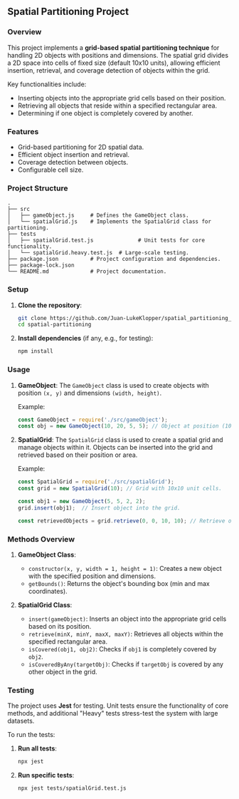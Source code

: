 ## **Spatial Partitioning Project**

### **Overview**
This project implements a **grid-based spatial partitioning technique** for handling 2D objects with positions and dimensions. The spatial grid divides a 2D space into cells of fixed size (default 10x10 units), allowing efficient insertion, retrieval, and coverage detection of objects within the grid.

Key functionalities include:
- Inserting objects into the appropriate grid cells based on their position.
- Retrieving all objects that reside within a specified rectangular area.
- Determining if one object is completely covered by another.

### **Features**
- Grid-based partitioning for 2D spatial data.
- Efficient object insertion and retrieval.
- Coverage detection between objects.
- Configurable cell size.
  
### **Project Structure**
```
.
├── src
│   ├── gameObject.js     # Defines the GameObject class.
│   └── spatialGrid.js    # Implements the SpatialGrid class for partitioning.
├── tests
│   ├── spatialGrid.test.js              # Unit tests for core functionality.
│   └── spatialGrid.heavy.test.js  # Large-scale testing.
├── package.json          # Project configuration and dependencies.
├── package-lock.json    
└── README.md             # Project documentation.
```

### **Setup**

1. **Clone the repository**:
   ```bash
   git clone https://github.com/Juan-LukeKlopper/spatial_partitioning_js.git  spatial-partitioning 
   cd spatial-partitioning
   ```

2. **Install dependencies** (if any, e.g., for testing):
   ```bash
   npm install
   ```

### **Usage**

1. **GameObject**:
   The `GameObject` class is used to create objects with position `(x, y)` and dimensions `(width, height)`.

   Example:
   ```js
   const GameObject = require('./src/gameObject');
   const obj = new GameObject(10, 20, 5, 5); // Object at position (10, 20) with width 5 and height 5.
   ```

2. **SpatialGrid**:
   The `SpatialGrid` class is used to create a spatial grid and manage objects within it. Objects can be inserted into the grid and retrieved based on their position or area.

   Example:
   ```js
   const SpatialGrid = require('./src/spatialGrid');
   const grid = new SpatialGrid(10); // Grid with 10x10 unit cells.
   
   const obj1 = new GameObject(5, 5, 2, 2);
   grid.insert(obj1);  // Insert object into the grid.

   const retrievedObjects = grid.retrieve(0, 0, 10, 10); // Retrieve objects in a 10x10 area.
   ```

### **Methods Overview**

1. **GameObject Class**:
   - `constructor(x, y, width = 1, height = 1)`: Creates a new object with the specified position and dimensions.
   - `getBounds()`: Returns the object's bounding box (min and max coordinates).

2. **SpatialGrid Class**:
   - `insert(gameObject)`: Inserts an object into the appropriate grid cells based on its position.
   - `retrieve(minX, minY, maxX, maxY)`: Retrieves all objects within the specified rectangular area.
   - `isCovered(obj1, obj2)`: Checks if `obj1` is completely covered by `obj2`.
   - `isCoveredByAny(targetObj)`: Checks if `targetObj` is covered by any other object in the grid.

### **Testing**

The project uses **Jest** for testing. Unit tests ensure the functionality of core methods, and additional "Heavy" tests stress-test the system with large datasets.

To run the tests:

1. **Run all tests**:
   ```bash
   npx jest 
   ```

2. **Run specific tests**:
    ```bash
    npx jest tests/spatialGrid.test.js
    ```

